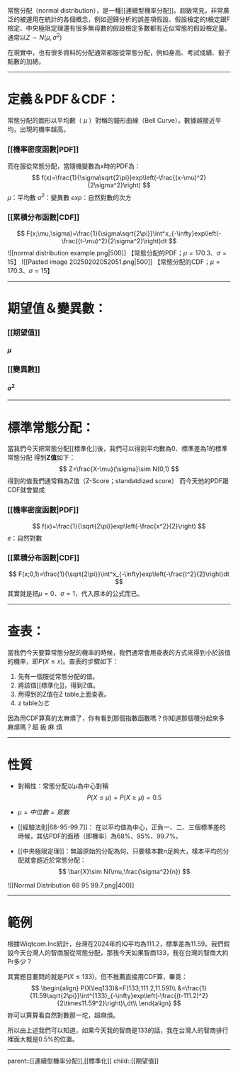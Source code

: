 常態分配（normal distribution），是一種[[連續型機率分配]]。超級常見，非常廣泛的被運用在統計的各個概念，例如迴歸分析的誤差項假設、假設檢定的t檢定跟F檢定、中央極限定理還有很多無母數的假設檢定多數都有近似常態的假設檢定量。通常以$Z\sim N(\mu,\sigma^2)$

在現實中，也有很多資料的分配通常都服從常態分配，例如身高、考試成績、骰子點數的加總。
- - -
# 定義＆PDF＆CDF：
常態分配的圖形以平均數（ $\mu$ ）對稱的鐘形曲線（Bell Curve）。數據越接近平均，出現的機率越高。

### [[機率密度函數|PDF]]
而在服從常態分配，當隨機變數為x時的PDF為：
$$
f(x)=\frac{1}{\sigma\sqrt{2\pi}}exp\left(-\frac{(x-\mu)^2}{2\sigma^2}\right)
$$
$\mu$：平均數
$\sigma^2$：變異數
$exp$：自然對數的次方

### [[累積分布函數|CDF]]
$$
F(x;\mu,\sigma)=\frac{1}{\sigma\sqrt{2\pi}}\int^x_{-\infty}exp\left(-\frac{(t-\mu)^2}{2\sigma^2}\right)dt
$$
![[normal distribution example.png|500]]
【常態分配的PDF；$\mu=170.3、\sigma=15$】
![[Pasted image 20250202052051.png|500]]
【常態分配的CDF；$\mu=170.3、\sigma=15$】
- - -
# 期望值＆變異數：
### [[期望值]]
#### $\mu$

### [[變異數]]
#### $\sigma^2$
- - -
# 標準常態分配：
當我們今天把常態分配[[標準化]]後，我們可以得到平均數為0、標準差為1的標準常態分配
得到**Z值**如下：
$$
Z=\frac{X-\mu}{\sigma}\sim N(0,1)
$$
得到的值我們通常稱為Z值（Z-Score；standatdized score）
而今天他的PDF跟CDF就會變成
### [[機率密度函數|PDF]]

$$
f(x)=\frac{1}{\sqrt{2\pi}}exp\left(-\frac{x^2}{2}\right)
$$
$e$：自然對數

### [[累積分布函數|CDF]]
$$
F(x;0,1)=\frac{1}{\sqrt{2\pi}}\int^x_{-\infty}exp\left(-\frac{t^2}{2}\right)dt
$$
其實就是把$\mu=0$、$\sigma=1$，代入原本的公式而已。
- - -
# 查表：
當我們今天要算常態分配的機率的時候，我們通常會用查表的方式來得到小於該值的機率，即$P(X\leq x)$。查表的步驟如下：
1. 先有一個服從常態分配的值。
2. 將該值[[標準化]]，得到Z值。
3. 用得到的Z值在Z table上面查表。
4. z tableㄉㄜ

因為用CDF算真的太麻煩了，你有看到那個指數函數嗎？你知道那個積分起來多麻煩嗎？超 級 麻 煩 
- - -
# 性質
- 對稱性：常態分配以$\mu$為中心對稱
$$
P(X\leq\mu)=P(X\geq\mu)=0.5
$$
- $\mu=中位數=眾數$

- [[經驗法則|68-95-99.7]]：
在以平均值為中心，正負一、二、三個標準差的時候，其佔PDF的面積（即機率）為68%、95%、99.7%。

- [[中央極限定理]]：無論原始的分配為何，只要樣本數$n$足夠大，樣本平均的分配就會趨近於常態分配：
$$
\bar{X}\sim N(\mu,\frac{\sigma^2}{n})
$$

![[Normal Distribution 68 95 99.7.png|400]]
- - -
# 範例
根據Wiqtcom.Inc統計，台灣在2024年的IQ平均為111.2，標準差為11.59。我們假設今天台灣人的智商服從常態分配，那我今天如果智商133，我在台灣的智商大約Pr多少？

其實題目要問的就是$P(X\leq133)$，但不推薦直接用CDF算，畢竟：
$$
\begin{align}
P(X\leq133)&=F(133;111.2,11.59)\\
&=\frac{1}{11.59\sqrt{2\pi}}\int^{133}_{-\infty}exp\left(-\frac{(t-111.2)^2}{2\times11.59^2}\right)\,dt\\
\end{align}
$$
妳可以算算看自然對數那一坨，超麻煩。


所以由上述我們可以知道，如果今天我的智商是133的話，我在台灣人的智商排行裡面大概是0.5%的位置。
- - -
parent::[[連續型機率分配]],[[標準化]]
child::[[期望值]]